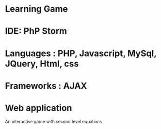 # Learning Game

# IDE: PhP Storm

# Languages : PHP, Javascript, MySql, JQuery, Html, css

# Frameworks : AJAX

# Web application 

An interactive game with second level equations
